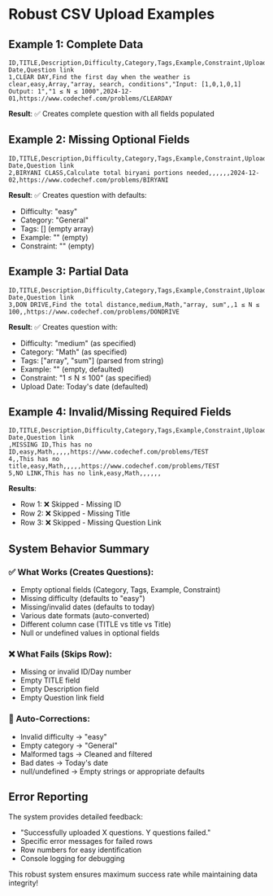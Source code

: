 # Robust CSV Upload Examples

## Example 1: Complete Data
```csv
ID,TITLE,Description,Difficulty,Category,Tags,Example,Constraint,Upload Date,Question link
1,CLEAR DAY,Find the first day when the weather is clear,easy,Array,"array, search, conditions","Input: [1,0,1,0,1] Output: 1","1 ≤ N ≤ 1000",2024-12-01,https://www.codechef.com/problems/CLEARDAY
```
**Result**: ✅ Creates complete question with all fields populated

## Example 2: Missing Optional Fields  
```csv
ID,TITLE,Description,Difficulty,Category,Tags,Example,Constraint,Upload Date,Question link
2,BIRYANI CLASS,Calculate total biryani portions needed,,,,,,2024-12-02,https://www.codechef.com/problems/BIRYANI
```
**Result**: ✅ Creates question with defaults:
- Difficulty: "easy"
- Category: "General"  
- Tags: [] (empty array)
- Example: "" (empty)
- Constraint: "" (empty)

## Example 3: Partial Data
```csv
ID,TITLE,Description,Difficulty,Category,Tags,Example,Constraint,Upload Date,Question link
3,DON DRIVE,Find the total distance,medium,Math,"array, sum",,1 ≤ N ≤ 100,,https://www.codechef.com/problems/DONDRIVE
```
**Result**: ✅ Creates question with:
- Difficulty: "medium" (as specified)
- Category: "Math" (as specified)
- Tags: ["array", "sum"] (parsed from string)
- Example: "" (empty, defaulted)
- Constraint: "1 ≤ N ≤ 100" (as specified)
- Upload Date: Today's date (defaulted)

## Example 4: Invalid/Missing Required Fields
```csv
ID,TITLE,Description,Difficulty,Category,Tags,Example,Constraint,Upload Date,Question link
,MISSING ID,This has no ID,easy,Math,,,,,https://www.codechef.com/problems/TEST
4,,This has no title,easy,Math,,,,,https://www.codechef.com/problems/TEST
5,NO LINK,This has no link,easy,Math,,,,,,
```
**Results**: 
- Row 1: ❌ Skipped - Missing ID
- Row 2: ❌ Skipped - Missing Title  
- Row 3: ❌ Skipped - Missing Question Link

## System Behavior Summary

### ✅ What Works (Creates Questions):
- Empty optional fields (Category, Tags, Example, Constraint)
- Missing difficulty (defaults to "easy")
- Missing/invalid dates (defaults to today)
- Various date formats (auto-converted)
- Different column case (TITLE vs title vs Title)
- Null or undefined values in optional fields

### ❌ What Fails (Skips Row):
- Missing or invalid ID/Day number
- Empty TITLE field
- Empty Description field  
- Empty Question link field

### 🔧 Auto-Corrections:
- Invalid difficulty → "easy"
- Empty category → "General"
- Malformed tags → Cleaned and filtered
- Bad dates → Today's date
- null/undefined → Empty strings or appropriate defaults

## Error Reporting
The system provides detailed feedback:
- "Successfully uploaded X questions. Y questions failed."
- Specific error messages for failed rows
- Row numbers for easy identification
- Console logging for debugging

This robust system ensures maximum success rate while maintaining data integrity!
